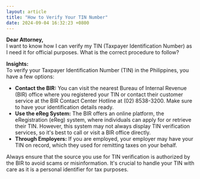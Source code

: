 ```yaml
---
layout: article
title: "How to Verify Your TIN Number"
date: 2024-09-04 16:32:23 +0800
---
```


<p><strong>Dear Attorney,</strong><br>I want to know how I can verify my TIN (Taxpayer Identification Number) as I need it for official purposes. What is the correct procedure to follow?</p><p><strong>Insights:</strong><br>To verify your Taxpayer Identification Number (TIN) in the Philippines, you have a few options: <br><ul><li><strong>Contact the BIR:</strong> You can visit the nearest Bureau of Internal Revenue (BIR) office where you registered your TIN or contact their customer service at the BIR Contact Center Hotline at (02) 8538-3200. Make sure to have your identification details ready.</li><li><strong>Use the eReg System:</strong> The BIR offers an online platform, the eRegistration (eReg) system, where individuals can apply for or retrieve their TIN. However, this system may not always display TIN verification services, so it's best to call or visit a BIR office directly.</li><li><strong>Through Employers:</strong> If you are employed, your employer may have your TIN on record, which they used for remitting taxes on your behalf.</li></ul><p>Always ensure that the source you use for TIN verification is authorized by the BIR to avoid scams or misinformation. It's crucial to handle your TIN with care as it is a personal identifier for tax purposes.</p>